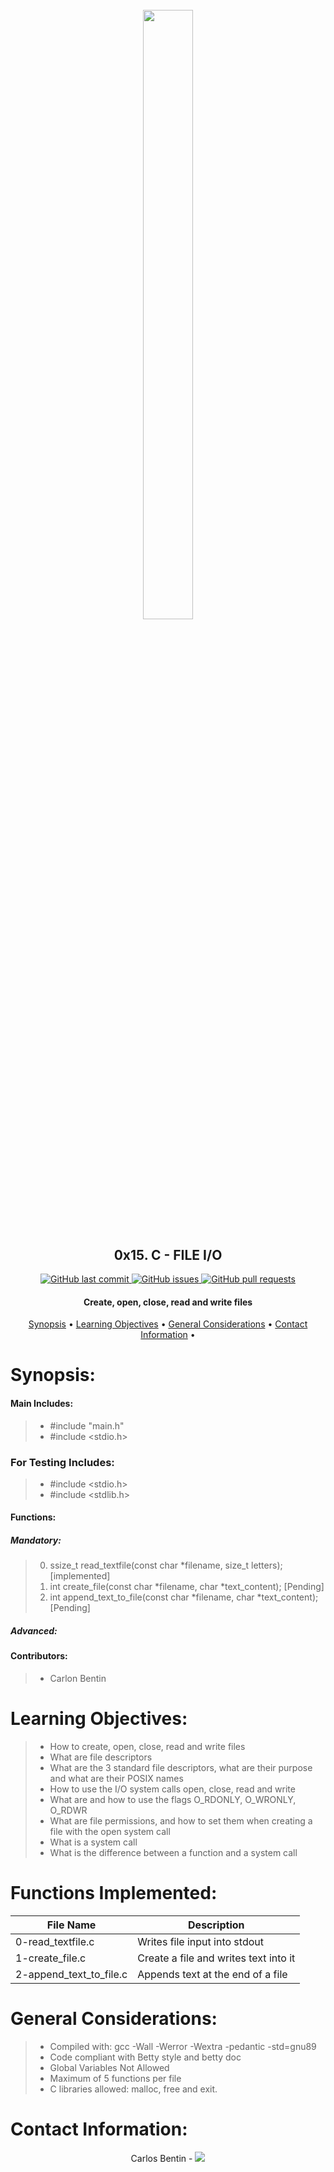 <h1 align="center" >
<br>
    <img src="https://assets.website-files.com/6105315644a26f77912a1ada/610540e8b4cd6969794fe673_Holberton_School_logo-04-04.svg" height="50%" width="40%">
</h1>

<h2 align="center">
    0x15. C - FILE I/O
</h2>

<p align="center">
    <a href="https://github.com/Benkdel/holbertonschool-low_level_programming/commits/main">
        <img src="https://img.shields.io/github/last-commit/Benkdel/holbertonschool-low_level_programming.svg?style=flat-square&logo=github&logoColor=white" alt="GitHub last commit">
    </a>
    <a href="https://github.com/Benkdel/holbertonschool-low_level_programming/issues">
    <img src="https://img.shields.io/github/issues-raw/Benkdel/holbertonschool-low_level_programming.svg?style=flat-square&logo=github&logoColor=white"
         alt="GitHub issues">
    </a>
    <a href="https://github.com/Benkdel/holbertonschool-low_level_programming/pulls">
    <img src="https://img.shields.io/github/issues-pr-raw/Benkdel/holbertonschool-low_level_programming.svg?style=flat-square&logo=github&logoColor=white"
         alt="GitHub pull requests">
    </a>
</p>

<h4 align="center"> Create, open, close, read and write files </h4>

<p align="center">
    <a href="#Synopsis">Synopsis</a> •
    <a href="#Learning Objectives:">Learning Objectives</a> •
    <a href="#General Considerations:">General Considerations</a> •
    <a href="#Contact Information:">Contact Information</a> •
</p>

# 

# Synopsis:
#### Main Includes:
> * #include "main.h"
> * #include <stdio.h>


### For Testing Includes:
> * #include <stdio.h>
> * #include <stdlib.h>

#### Functions:
##### Mandatory:
> 0. ssize_t read_textfile(const char *filename, size_t letters); [implemented]
> 1. int create_file(const char *filename, char *text_content); [Pending]
> 2. int append_text_to_file(const char *filename, char *text_content); [Pending]

##### Advanced:

#### Contributors:
> * Carlon Bentin

# Learning Objectives:

> * How to create, open, close, read and write files
> * What are file descriptors
> * What are the 3 standard file descriptors, what are their purpose and what are their POSIX names
> * How to use the I/O system calls open, close, read and write
> * What are and how to use the flags O_RDONLY, O_WRONLY, O_RDWR
> * What are file permissions, and how to set them when creating a file with the open system call
> * What is a system call
> * What is the difference between a function and a system call

# Functions Implemented:

|             File Name                  |   Description    				   	| 
|----------------------------------------|------------------------------------------------------|
| 0-read_textfile.c			 | Writes file input into stdout			|
| 1-create_file.c			 | Create a file and writes text into it		|
| 2-append_text_to_file.c		 | Appends text at the end of a file			|



# General Considerations:
> * Compiled with: gcc -Wall -Werror -Wextra -pedantic -std=gnu89
> * Code compliant with Betty style and betty doc
> * Global Variables Not Allowed
> * Maximum of 5 functions per file
> * C libraries allowed: malloc, free and exit.

# Contact Information:

<p align="center">
Carlos Bentin -
<a href="https://github.com/Benkdel">
        <img src="https://img.shields.io/badge/Carlos-mainPage-blue">
</a>
</p>
